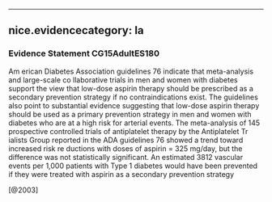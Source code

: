 
---
nice.evidencecategory: Ia
---

### Evidence Statement CG15AdultES180
Am erican Diabetes Association guidelines 76 indicate that meta-analysis and large-scale co llaborative trials in men and women with diabetes support the view that low-dose aspirin therapy should be prescribed as a secondary prevention strategy if no contraindications exist. The guidelines also point to substantial evidence suggesting that low-dose aspirin therapy should be used as a primary prevention strategy in men and women with diabetes who are at a high risk for arterial events. The meta-analysis of 145 prospective controlled trials of antiplatelet therapy by the Antiplatelet Tr ialists Group reported in the ADA guidelines 76 showed a trend toward increased risk re ductions with doses of aspirin = 325 mg/day, but the difference was not statistically significant. An estimated 3812 vascular events per 1,000 patients with Type 1 diabetes would have been prevented if they were treated with aspirin as a secondary prevention strategy

[@2003]

